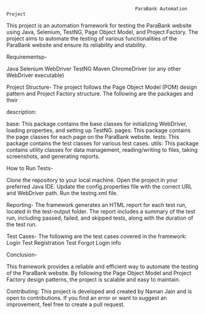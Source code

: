 

                                                   ParaBank Automation Project



This project is an automation framework for testing the ParaBank website using Java,
Selenium, TestNG, Page Object Model, and Project Factory. The project aims to
automate the testing of various functionalities of the ParaBank website and
ensure its reliability and stability.

Requirementsp-

 Java
 Selenium WebDriver
 TestNG
 Maven
 ChromeDriver (or any other WebDriver executable)

Project Structure-
The project follows the Page Object Model (POM) design pattern and
Project Factory structure. The following are the packages and their


description:

base: This package contains the base classes for initializing
     WebDriver, loading properties, and setting up TestNG.
 pages: This package contains the page classes for each page on the
     ParaBank website.
 tests: This package contains the test classes for various test cases.
 utils: This package contains utility classes for data management,
     reading/writing to files, taking screenshots, and generating reports.


How to Run Tests-

 Clone the repository to your local machine.
 Open the project in your preferred Java IDE.
 Update the config.properties file with the correct URL and WebDriver path.
 Run the testng.xml file.

Reporting-
 The framework generates an HTML report for each test run, located in the
 test-output folder.
 The report includes a summary of the test run, including passed, failed, and
 skipped tests, along with the duration of the test run.

Test Cases-
The following are the test cases covered in the framework:
 Login Test
 Registration Test
 Forgot Login info

Conclusion-

This framework provides a reliable and efficient way to automate the
testing of the ParaBank website. By following the Page Object Model and Project
Factory design patterns, the project is scalable and easy to maintain.

Contributing:
This project is developed and created by Naman Jain and is open to contributions. If you find an error or want to suggest an improvement, feel free to create a pull request.
